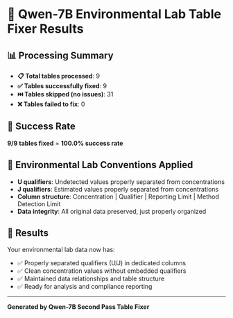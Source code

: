 # 🔧 Qwen-7B Environmental Lab Table Fixer Results

## 📊 Processing Summary

- **📋 Total tables processed**: 9
- **✅ Tables successfully fixed**: 9  
- **⏭️ Tables skipped (no issues)**: 31
- **❌ Tables failed to fix**: 0

## 🎯 Success Rate

**9/9 tables fixed** = **100.0% success rate**

## 🧪 Environmental Lab Conventions Applied

- **U qualifiers**: Undetected values properly separated from concentrations
- **J qualifiers**: Estimated values properly separated from concentrations  
- **Column structure**: Concentration | Qualifier | Reporting Limit | Method Detection Limit
- **Data integrity**: All original data preserved, just properly organized

## 🎉 Results

Your environmental lab data now has:
- ✅ Properly separated qualifiers (U/J) in dedicated columns
- ✅ Clean concentration values without embedded qualifiers
- ✅ Maintained data relationships and table structure
- ✅ Ready for analysis and compliance reporting

---

**Generated by Qwen-7B Second Pass Table Fixer**
